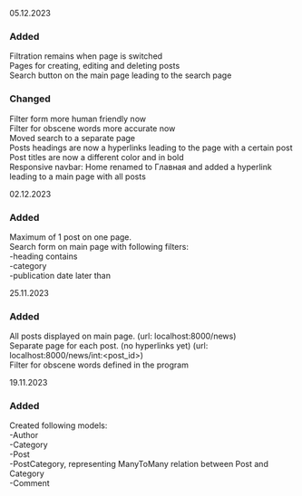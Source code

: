 
05.12.2023  

### Added  

Filtration remains when page is switched  
Pages for creating, editing and deleting posts  
Search button on the main page leading to the search page  
  
### Changed  
  
Filter form more human friendly now  
Filter for obscene words more accurate now  
Moved search to a separate page  
Posts headings are now a hyperlinks leading to the page with a certain post  
Post titles are now a different color and in bold  
Responsive navbar: Home renamed to Главная and added a hyperlink leading to a main page with all posts  
  
02.12.2023  
  
### Added  
  
Maximum of 1 post on one page.  
Search form on main page with following filters:  
	-heading contains  
	-category  
	-publication date later than  
  
25.11.2023  
  
### Added  
  
All posts displayed on main page. (url: localhost:8000/news)  
Separate page for each post. (no hyperlinks yet) (url: localhost:8000/news/int:<post_id>)  
Filter for obscene words defined in the program  
  
19.11.2023  
  
### Added  
  
Created following models:  
-Author  
-Category  
-Post  
-PostCategory, representing ManyToMany relation between Post and Category  
-Comment  
